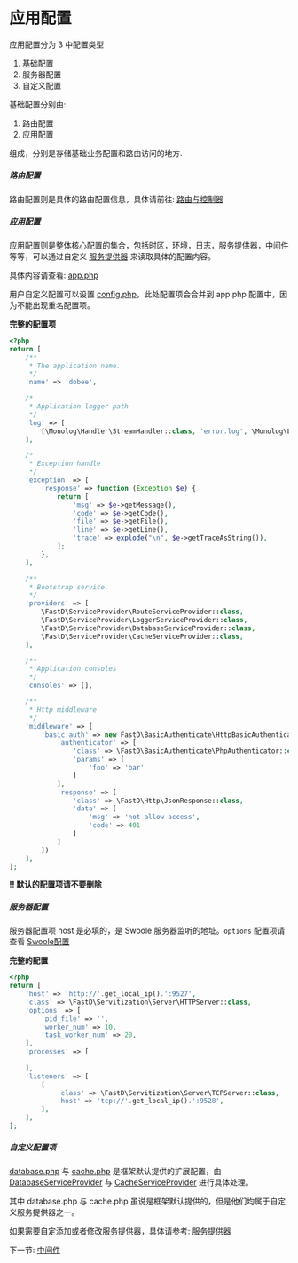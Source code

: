 # 应用配置

应用配置分为 3 中配置类型

1. 基础配置
2. 服务器配置
3. 自定义配置

基础配置分别由:

1. 路由配置
2. 应用配置

组成，分别是存储基础业务配置和路由访问的地方.

##### 路由配置

路由配置则是具体的路由配置信息，具体请前往: [路由与控制器](zh-cn/3.1/2-1-routing-and-controllers.md)

##### 应用配置

应用配置则是整体核心配置的集合，包括时区，环境，日志，服务提供器，中间件等等，可以通过自定义 [服务提供器](3-8-service-provider.md) 来读取具体的配置内容。

具体内容请查看: [app.php](../../tests/app/default/config/app.php)

用户自定义配置可以设置 [config.php](../../tests/app/default/config/config.php)，此处配置项会合并到 app.php 配置中，因为不能出现重名配置项。

**完整的配置项**

```php
<?php
return [
    /**
     * The application name.
     */
    'name' => 'dobee',

    /*
     * Application logger path
     */
    'log' => [
        [\Monolog\Handler\StreamHandler::class, 'error.log', \Monolog\Logger::ERROR]
    ],

    /*
     * Exception handle
     */
    'exception' => [
        'response' => function (Exception $e) {
            return [
                'msg' => $e->getMessage(),
                'code' => $e->getCode(),
                'file' => $e->getFile(),
                'line' => $e->getLine(),
                'trace' => explode("\n", $e->getTraceAsString()),
            ];
        },
    ],

    /**
     * Bootstrap service.
     */
    'providers' => [
        \FastD\ServiceProvider\RouteServiceProvider::class,
        \FastD\ServiceProvider\LoggerServiceProvider::class,
        \FastD\ServiceProvider\DatabaseServiceProvider::class,
        \FastD\ServiceProvider\CacheServiceProvider::class,
    ],

    /**
     * Application consoles
     */
    'consoles' => [],

    /**
     * Http middleware
     */
    'middleware' => [
        'basic.auth' => new FastD\BasicAuthenticate\HttpBasicAuthentication([
            'authenticator' => [
                'class' => \FastD\BasicAuthenticate\PhpAuthenticator::class,
                'params' => [
                    'foo' => 'bar'
                ]
            ],
            'response' => [
                'class' => \FastD\Http\JsonResponse::class,
                'data' => [
                    'msg' => 'not allow access',
                    'code' => 401
                ]
            ]
        ])
    ],
];
```

**!! 默认的配置项请不要删除**

##### 服务器配置

服务器配置项 host 是必填的，是 Swoole 服务器监听的地址。`options` 配置项请查看 [Swoole配置](http://wiki.swoole.com/wiki/page/274.html)

**完整的配置**

```php
<?php
return [
    'host' => 'http://'.get_local_ip().':9527',
    'class' => \FastD\Servitization\Server\HTTPServer::class,
    'options' => [
        'pid_file' => '',
        'worker_num' => 10,
        'task_worker_num' => 20,
    ],
    'processes' => [
        
    ],
    'listeners' => [
        [
            'class' => \FastD\Servitization\Server\TCPServer::class,
            'host' => 'tcp://'.get_local_ip().':9528',
        ],
    ],
];
```

##### 自定义配置项

[database.php](../../tests/app/default/config/database.php) 与 [cache.php](../../tests/app/default/config/cache.php) 是框架默认提供的扩展配置，由 [DatabaseServiceProvider](../../src/ServiceProvider/DatabaseServiceProvider.php) 与 [CacheServiceProvider](../../src/ServiceProvider/CacheServiceProvider.php) 进行具体处理。

其中 database.php 与 cache.php 虽说是框架默认提供的，但是他们均属于自定义服务提供器之一。

如果需要自定添加或者修改服务提供器，具体请参考: [服务提供器](zh-cn/3.1/3-8-service-provider.md)

下一节: [中间件](zh-cn/3.1/3-2-middleware.md)
